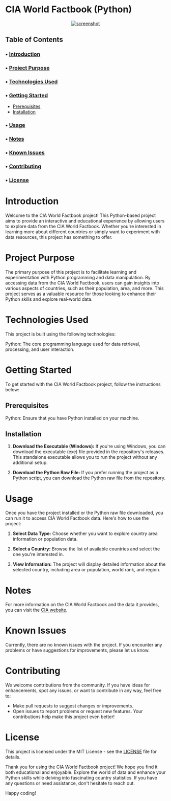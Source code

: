 # CIA World Factbook (Python)
<div align="center">
	<a href="https://github.com/NotSaksh"><img src="[https://cdn.discordapp.com/attachments/908669547459018825/914122544351707206/unknown.png](https://cdn.discordapp.com/attachments/1147073508833251348/1148133489808523374/CIA2.png)" alt="screenshot" /></a>
</div>


## Table of Contents
### • [Introduction](#Introduction)
### • [Project Purpose](#project-purpose)
### • [Technologies Used](#technologies-used)
### • [Getting Started](#getting-started)
- [Prerequisites](#Prerequisites)
- [Installation](#Installation)
### • [Usage](#Usage)
### • [Notes](#Notes)
### • [Known Issues](#known-issues)
### • [Contributing](#Contributing)
### • [License](#License)


# Introduction
Welcome to the CIA World Factbook project! This Python-based project aims to provide an interactive and educational experience by allowing users to explore data from the CIA World Factbook. Whether you're interested in learning more about different countries or simply want to experiment with data resources, this project has something to offer.

# Project Purpose
The primary purpose of this project is to facilitate learning and experimentation with Python programming and data manipulation. By accessing data from the CIA World Factbook, users can gain insights into various aspects of countries, such as their population, area, and more. This project serves as a valuable resource for those looking to enhance their Python skills and explore real-world data.

# Technologies Used
This project is built using the following technologies:

Python: The core programming language used for data retrieval, processing, and user interaction.

# Getting Started
To get started with the CIA World Factbook project, follow the instructions below:

## Prerequisites
Python: Ensure that you have Python installed on your machine.
## Installation
1. **Download the Executable (Windows):** If you're using Windows, you can download the executable (exe) file provided in the repository's releases. This standalone executable allows you to run the project without any additional setup.

2. **Download the Python Raw File:** If you prefer running the project as a Python script, you can download the Python raw file from the repository.

# Usage
Once you have the project installed or the Python raw file downloaded, you can run it to access CIA World Factbook data. Here's how to use the project:

1. **Select Data Type:** Choose whether you want to explore country area information or population data.

2. **Select a Country:** Browse the list of available countries and select the one you're interested in.

3. **View Information:** The project will display detailed information about the selected country, including area or population, world rank, and region.

# Notes
For more information on the CIA World Factbook and the data it provides, you can visit the [CIA website](https://www.cia.gov/the-world-factbook/).
# Known Issues
Currently, there are no known issues with the project. If you encounter any problems or have suggestions for improvements, please let us know.
# Contributing
We welcome contributions from the community. If you have ideas for enhancements, spot any issues, or want to contribute in any way, feel free to:

- Make pull requests to suggest changes or improvements.
- Open issues to report problems or request new features.
Your contributions help make this project even better!

# License
This project is licensed under the MIT License - see the [LICENSE](https://github.com/BotEverything/CIA-World-Factbook/blob/main/LICENSE) file for details.

Thank you for using the CIA World Factbook project! We hope you find it both educational and enjoyable. Explore the world of data and enhance your Python skills while delving into fascinating country statistics. If you have any questions or need assistance, don't hesitate to reach out.

Happy coding!
